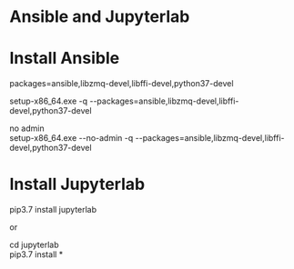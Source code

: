 Ansible and Jupyterlab   
=====

# Install Ansible   
packages=ansible,libzmq-devel,libffi-devel,python37-devel  

setup-x86_64.exe -q --packages=ansible,libzmq-devel,libffi-devel,python37-devel   

no admin   
setup-x86_64.exe --no-admin -q --packages=ansible,libzmq-devel,libffi-devel,python37-devel   

# Install Jupyterlab   

pip3.7 install jupyterlab   

or

cd jupyterlab   
pip3.7 install *   
